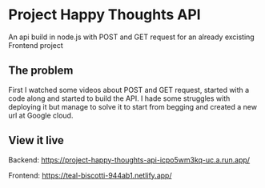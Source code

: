 # Project Happy Thoughts API

An api build in node.js with POST and GET request for an already excisting Frontend project

## The problem

First I watched some videos about POST and GET request, started with a code along and started to build the API. I hade some struggles with deploying it but manage to solve it to start from begging and created a new url at Google cloud. 

## View it live

Backend: 
https://project-happy-thoughts-api-icpo5wm3kq-uc.a.run.app/

Frontend: 
https://teal-biscotti-944ab1.netlify.app/

